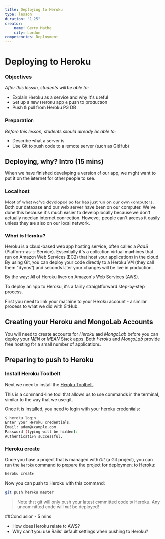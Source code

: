 ```yaml
---
title: Deploying to Heroku
type: lesson
duration: "1:25"
creator:
    name: Gerry Mathe
    city: London
competencies: Deployment
---
```



# Deploying to Heroku

### Objectives
*After this lesson, students will be able to:*

- Explain Heroku as a service and why it's useful
- Set up a new Heroku app & push to production
- Push & pull from Heroku PG DB

### Preparation
*Before this lesson, students should already be able to:*

- Describe what a server is
- Use Git to push code to a remote server (such as GitHub)

## Deploying, why? Intro (15 mins)

When we have finished developing a version of our app, we might want to put it on the internet for other people to see.

### Localhost

Most of what we've developed so far has just run on our own computers. Both our database and our web server have been on our computer. We've done this because it's much easier to develop locally because we don't actually need an internet connection.  However, people can't access it easily unless they are also on our local network.

### What is Heroku?

Heroku is a cloud-based web app hosting service, often called a _PaaS_ (Platform-as-a-Service). Essentially it's a collection virtual machines that run on Amazon Web Services (EC2) that host your applications in the cloud. By using Git, you can deploy your code directly to a Heroku VM (they call them "dynos") and seconds later your changes will be live in production.

By the way: All of Heroku lives on Amazon's Web Services (AWS).

To deploy an app to Heroku, it's a fairly straightforward step-by-step process.

First you need to link your machine to your Heroku account - a similar process to what we did with GitHub.

## Creating your Heroku and MongoLab Accounts

You will need to create accounts for _Heroku_ and _MongoLab_ before you can deploy your _MEN_ or _MEAN_ Stack apps. Both _Heroku_ and _MongoLab_ provide free hosting for a small number of applications.

## Preparing to push to Heroku

### Install Heroku Toolbelt

Next we need to install the [Heroku Toolbelt](https://toolbelt.heroku.com).

This is a command-line tool that allows us to use commands in the terminal, similar to the way that we use git.

Once it is installed, you need to login with your heroku credentials:

```bash
$ heroku login
Enter your Heroku credentials.
Email: adam@example.com
Password (typing will be hidden):
Authentication successful.
```

### Heroku create

Once you have a project that is managed with _Git_ (a Git project), you can run the `heroku` command to prepare the project for deployment to Heroku:

```bash
heroku create
```

Now you can push to Heroku with this command:

```bash
git push heroku master
```

> Note that git will only push your latest committed code to Heroku. Any uncommitted code will _not_ be deployed!

##Conclusion - 5 mins

- How does Heroku relate to AWS?
- Why can't you use Rails' default settings when pushing to Heroku?


